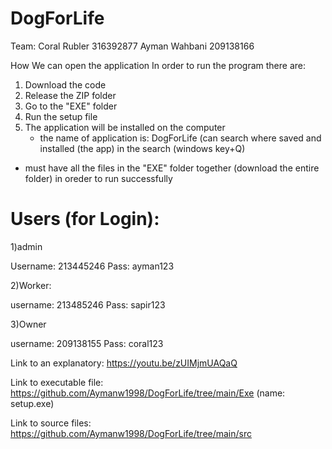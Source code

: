 # DogForLife
Team:
Coral Rubler 316392877
Ayman Wahbani 209138166

How We can open the application
In order to run the program there are:
1) Download the code
2) Release the ZIP folder
3) Go to the "EXE" folder
4) Run the setup file
5) The application will be installed on the computer
    - the name of application is: DogForLife (can search where saved and installed (the app) in the search (windows key+Q) 
- must have all the files in the "EXE" folder together (download the entire folder) in oreder to run successfully


# Users (for Login):

1)admin

Username: 213445246
Pass: ayman123


2)Worker:

username: 213485246
Pass: sapir123

3)Owner

username: 209138155
Pass: coral123


Link to an explanatory: https://youtu.be/zUIMjmUAQaQ

Link to executable file: https://github.com/Aymanw1998/DogForLife/tree/main/Exe  (name: setup.exe)

Link to source files: https://github.com/Aymanw1998/DogForLife/tree/main/src

